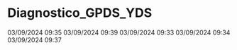 # Diagnostico_GPDS_YDS
03/09/2024 09:35
03/09/2024 09:39
03/09/2024 09:33
03/09/2024 09:34
03/09/2024 09:37
